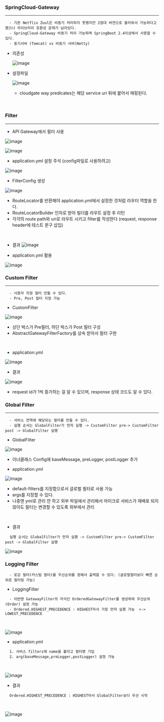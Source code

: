 ### SpringCloud-Gateway
----
```
  - 기존 Netflix Zuul은 비동기 처리하지 못했지만 2점대 버전으로 올라와서 가능하다고 했으나 라이브러리 호환성 문제가 남아있다.
  - SpringCloud-Gateway 비동기 처리 가능하며 SpringBoot 2.4이상에서 사용할 수 있다.
  - 동기서버 (Tomcat) vs 비동기 서버(Netty)
```
+ 의존성


  ![image](https://user-images.githubusercontent.com/76584547/120929435-f699f600-c723-11eb-86b3-4ff7317daff0.png)

+ 설정파일 


  ![image](https://user-images.githubusercontent.com/76584547/120929472-1d582c80-c724-11eb-8c0c-235bac7df53c.png)

  + cloudgate way predicates는 해당 service uri 뒤에 붙어서 매핑된다.

<br/>


### Filter
----
+ API Gateway에서 필터 사용


![image](https://user-images.githubusercontent.com/76584547/121021204-1987e100-c7dc-11eb-81a3-d6ce4bafea11.png)

![image](https://user-images.githubusercontent.com/76584547/121030478-79828580-c7e4-11eb-9d98-a8ad6e8377a2.png)
<br/>

+ application.yml 설정 주석 (config파일로 사용하려고)


![image](https://user-images.githubusercontent.com/76584547/121026733-5a362900-c7e1-11eb-8ce9-7d2285963eae.png)


+ FilterConfig 생성

![image](https://user-images.githubusercontent.com/76584547/121026946-88b40400-c7e1-11eb-884c-e55f7432d04b.png)

  + RouteLocator를 반환해야 application.yml에서 설정한 것처럼 라우터 역할을 한다.
  + RouteLocatorBuilder 인자로 받아 빌더를 라우트 설정 후 리턴
  + 각각의 route path와 uri로 라우트 시키고 filter를 작성한다 (request, response header에 테스트 문구 삽입)
<br/>


+ 결과
![image](https://user-images.githubusercontent.com/76584547/121027328-d7619e00-c7e1-11eb-91cb-a7c7a745cef5.png)


+ application.yml 활용


![image](https://user-images.githubusercontent.com/76584547/121030113-26a8ce00-c7e4-11eb-8fee-4eee7bc2b320.png)
<br/>

### Custom Filter
----
```
  - 사용자 지정 필터 만들 수 있다.
  - Pre, Post 필터 지정 가능
```
+ CustomFilter


![image](https://user-images.githubusercontent.com/76584547/121520721-34ea2a80-ca2e-11eb-8b02-d1318ec7cfbd.png)


+ 상단 박스가 Pre필터, 하단 박스가 Post 필터 구성
+ AbstractGatewayFilterFactory를 상속 받아서 필터 구현

<br/>

+ application.yml


![image](https://user-images.githubusercontent.com/76584547/121520868-64993280-ca2e-11eb-8fc7-a3879e92f253.png)


+ 결과

![image](https://user-images.githubusercontent.com/76584547/121520927-74b11200-ca2e-11eb-92fd-bb75379ac824.png)
<br/>

+ request id가 1씩 증가하는 걸 알 수 있으며, response 상태 코드도 알 수 있다.


### Global Filter
----
```
  - 서비스 전역에 해당되는 필터를 만들 수 있다.
  - 실행 순서는 GlobalFilter가 먼저 실행 -> CustomFilter pre-> CustomFilter post -> GlobalFilter 실행
```
+ GlobalFilter

![image](https://user-images.githubusercontent.com/76584547/121523260-fa35c180-ca30-11eb-8d2b-21d6b43b9718.png)
<br/>

+ 이너클래스 Config에 baseMessage, preLogger, postLogger 추가


+ application.yml


![image](https://user-images.githubusercontent.com/76584547/121523614-5d275880-ca31-11eb-9d28-ed8df04f7637.png)
<br/>

+ default-filters를 지정함으로서 글로벌 필터로 사용 가능
+ args를 지정할 수 있다.
+ 나중엔 yml로 관리 안 하고 외부 파일에서 관리해서 마이크로 서비스가 재배포 되지 않아도 필터는 변경할 수 있도록 외부에서 관리

<br/>

+ 결과
```
  실행 순서는 GlobalFilter가 먼저 실행 -> CustomFilter pre-> CustomFilter post -> GlobalFilter 실행
```
![image](https://user-images.githubusercontent.com/76584547/121523820-99f34f80-ca31-11eb-8014-fc337a88c100.png)


### Logging Filter
```
  - 로깅 필터(커스텀 필터)를 우선순위를 정해서 출력할 수 있다. (글로벌필터보다 빠른 순위로 필터링 가능)
```

+ LoggingFilter
```
  - 이번엔 GatewayFilter의 자식인 OrderedGatewayFilter를 생성하여 우선순위(Order) 설정 가능
  - Ordered.HIGHEST_PRECEDENCE : HIGHEST라서 가장 먼저 실행 가능  <-> LOWEST_PRECEDENCE
```
<br/>

![image](https://user-images.githubusercontent.com/76584547/121527774-bbeed100-ca35-11eb-901c-fbd40fa96e3d.png)
<br/>

+ application.yml
```
  1. 서비스 filters에 name을 붙이고 필터명 기입
  2. arg(baseMessage,preLogger,postLogger) 설정 가능
```
<br/>

![image](https://user-images.githubusercontent.com/76584547/121528325-50593380-ca36-11eb-9639-9513a3fd5a5d.png)
<br/>

+ 결과
```
  Ordered.HIGHEST_PRECEDENCE : HIGHEST라서 GlobalFilter보다 우선 시작
```
<br/>

![image](https://user-images.githubusercontent.com/76584547/121528144-2bfd5700-ca36-11eb-8309-a7f2f5cc592c.png)



